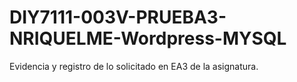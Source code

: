 # DIY7111-003V-PRUEBA3-NRIQUELME-Wordpress-MYSQL
Evidencia y registro de lo solicitado en EA3 de la asignatura.
